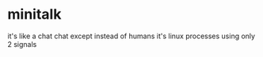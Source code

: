 # minitalk
it's like a chat chat except instead of humans it's linux processes using only 2 signals
